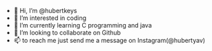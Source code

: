 - 👋 Hi, I’m @hubertkeys
- 👀 I’m interested in coding
- 🌱 I’m currently learning C programming and java
- 💞️ I’m looking to collaborate on Github
- 📫 to reach me just send me a message on Instagram(@hubertyav)

